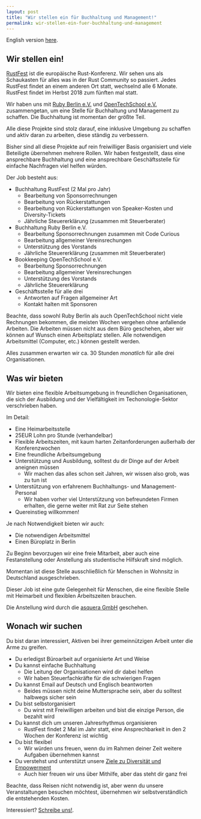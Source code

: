 ```yaml
---
layout: post
title: "Wir stellen ein für Buchhaltung und Management!"
permalink: wir-stellen-ein-fuer-buchhaltung-und-management
---
```


English version [here](/we-re-hiring-for-bookkeeping-and-event-management).

## Wir stellen ein!

[RustFest](https://rustfest.eu) ist die europäische Rust-Konferenz. Wir sehen uns als Schaukasten für alles was in der Rust Community so passiert. Jedes RustFest findet an einem anderen Ort statt, wechselnd alle 6 Monate. RustFest findet im Herbst 2018 zum fünften mal statt.

Wir haben uns mit [Ruby Berlin e.V.](https://rubyberlin.org) und [OpenTechSchool e.V.](https://opentechschool.org) zusammengetan, um eine Stelle für Buchhaltung und Management zu schaffen. Die Buchhaltung ist momentan der größte Teil.

Alle diese Projekte sind stolz darauf, eine inklusive Umgebung zu schaffen und aktiv daran zu arbeiten, diese ständig zu verbessern.

Bisher sind all diese Projekte auf rein freiwilliger Basis organisiert und viele Beteiligte übernehmen mehrere Rollen. Wir haben festgestellt, dass eine ansprechbare Buchhaltung und eine ansprechbare Geschäftsstelle für einfache Nachfragen viel helfen würden.

Der Job besteht aus:
* Buchhaltung RustFest (2 Mal pro Jahr)
  - Bearbeitung von Sponsorrechnungen
  - Bearbeitung von Rückerstattungen 
  - Bearbeitung von Rückerstattungen von Speaker-Kosten und Diversity-Tickets
  - Jährliche Steuererklärung (zusammen mit Steuerberater)
* Buchhaltung Ruby Berlin e.V.
  - Bearbeitung Sponsorrechnungen zusammen mit Code Curious
  - Bearbeitung allgemeiner Vereinsrechungen
  - Unterstützung des Vorstands
  - Jährliche Steuererklärung (zusammen mit Steuerberater)
* Bookkeeping OpenTechSchool e.V.
  - Bearbeitung Sponsorrechnungen
  - Bearbeitung allgemeiner Vereinsrechungen
  - Unterstützung des Vorstands
  - Jährliche Steuererklärung
* Geschäftsstelle für alle drei
  - Antworten auf Fragen allgemeiner Art
  - Kontakt halten mit Sponsoren

Beachte, dass sowohl Ruby Berlin als auch OpenTechSchool nicht viele Rechnungen bekommen, die meisten Wochen vergehen ohne anfallende Arbeiten. Die Arbeiten müssen nicht aus dem Büro geschehen, aber wir können auf Wunsch einen Arbeitsplatz stellen. Alle notwendigen Arbeitsmittel (Computer, etc.) können gestellt werden.

Alles zusammen erwarten wir ca. 30 Stunden *monatlich* für alle drei Organisationen.

## Was wir bieten

Wir bieten eine flexible Arbeitsumgebung in freundlichen Organisationen, die sich der Ausbildung und der Vielfältigkeit im Techonologie-Sektor verschrieben haben.

Im Detail:
* Eine Heimarbeitsstelle
* 25EUR Lohn pro Stunde (verhandelbar)
* Flexible Arbeitszeiten, mit kaum harten Zeitanforderungen außerhalb der Konferenzwochen
* Eine freundliche Arbeitsumgebung
* Unterstützung und Ausbildung, solltest du dir Dinge auf der Arbeit aneignen müssen
  - Wir machen das alles schon seit Jahren, wir wissen also grob, was zu tun ist
* Unterstützung von erfahrenem Buchhaltungs- und Management-Personal
  - Wir haben vorher viel Unterstützung von befreundeten Firmen erhalten, die gerne weiter mit Rat zur Seite stehen
* Quereinstieg willkommen!

Je nach Notwendigkeit bieten wir auch:

* Die notwendigen Arbeitsmittel
* Einen Büroplatz in Berlin

Zu Beginn bevorzugen wir eine freie Mitarbeit, aber auch eine Festanstellung oder Anstellung als studentische Hilfskraft sind möglich.

Momentan ist diese Stelle ausschließlich für Menschen in Wohnsitz in Deutschland ausgeschrieben.

Dieser Job ist eine gute Gelegenheit für Menschen, die eine flexible Stelle mit Heimarbeit und flexiblen Arbeitszeiten brauchen.

Die Anstellung wird durch die [asquera GmbH](https://asquera.de) geschehen.

## Wonach wir suchen

Du bist daran interessiert, Aktiven bei ihrer gemeinnützigen Arbeit unter die Arme zu greifen.

* Du erledigst Büroarbeit auf organisierte Art und Weise
* Du kannst einfache Buchhaltung
  - Die Leitung der Organisationen wird dir dabei helfen
  - Wir haben Steuerfachkräfte für die schwierigen Fragen
* Du kannst Email auf Deutsch und Englisch beantworten
  - Beides müssen nicht deine Muttersprache sein, aber du solltest halbwegs sicher sein
* Du bist selbstorganisiert
  - Du wirst mit Freiwilligen arbeiten und bist die einzige Person, die bezahlt wird
* Du kannst dich um unseren Jahresrhythmus organisieren
  - RustFest findet 2 Mal im Jahr statt, eine Ansprechbarkeit in den 2 Wochen der Konferenz ist wichtig
* Du bist flexibel
  - Wir würden uns freuen, wenn du im Rahmen deiner Zeit weitere Aufgaben übernehmen kannst
* Du verstehst und unterstützt unsere [Ziele zu Diversität und Empowerment](http://www.opentechschool.org/about.html)
  - Auch hier freuen wir uns über Mithilfe, aber das steht dir ganz frei

Beachte, dass Reisen nicht notwendig ist, aber wenn du unsere Veranstaltungen besuchen möchtest, übernehmen wir selbstverständlich die entstehenden Kosten.

Interessiert? [Schreibe uns!](mailto:florian@rustfest.eu).

